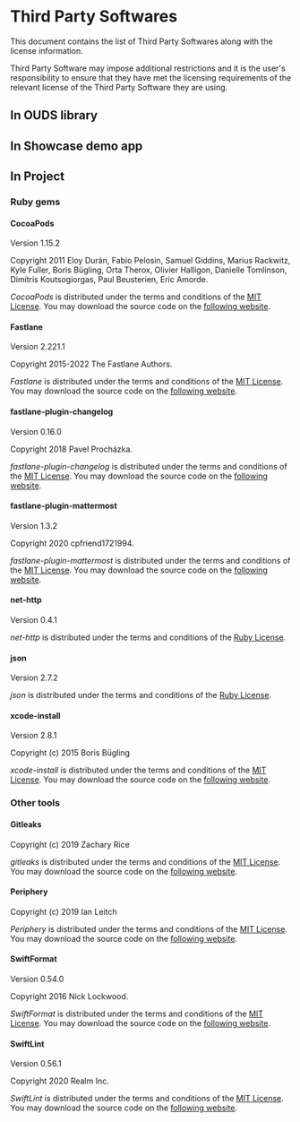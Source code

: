 # Third Party Softwares

This document contains the list of Third Party Softwares along with the license information.

Third Party Software may impose additional restrictions and it is the user's responsibility to ensure that they have met the licensing
requirements of the relevant license of the Third Party Software they are using.

## In OUDS library 

## In Showcase demo app

## In Project

### Ruby gems

#### CocoaPods

Version 1.15.2

Copyright 2011 Eloy Durán, Fabio Pelosin, Samuel Giddins, Marius Rackwitz, Kyle Fuller, Boris Bügling, Orta Therox, Olivier Halligon, Danielle Tomlinson, Dimitris Koutsogiorgas, Paul Beusterien, Eric Amorde.

*CocoaPods* is distributed under the terms and conditions of the [MIT License](http://opensource.org/licenses/MIT).
You may download the source code on the [following website](https://github.com/CocoaPods/CocoaPods).
                   
#### Fastlane

Version 2.221.1

Copyright 2015-2022 The Fastlane Authors.

*Fastlane* is distributed under the terms and conditions of the [MIT License](http://opensource.org/licenses/MIT).
You may download the source code on the [following website](https://github.com/fastlane/fastlane).

#### fastlane-plugin-changelog

Version 0.16.0

Copyright 2018 Pavel Procházka.

*fastlane-plugin-changelog* is distributed under the terms and conditions of the [MIT License](http://opensource.org/licenses/MIT).
You may download the source code on the [following website](https://github.com/pajapro/fastlane-plugin-changelog).

#### fastlane-plugin-mattermost

Version 1.3.2

Copyright 2020 cpfriend1721994.

*fastlane-plugin-mattermost* is distributed under the terms and conditions of the [MIT License](http://opensource.org/licenses/MIT).
You may download the source code on the [following website](https://github.com/cpfriend1721994/fastlane-plugin-mattermost).

#### net-http

Version 0.4.1

*net-http* is distributed under the terms and conditions of the [Ruby License](https://github.com/flori/json/blob/master/LICENSE).

#### json

Version 2.7.2

*json* is distributed under the terms and conditions of the [Ruby License](https://github.com/flori/json/blob/master/LICENSE).

#### xcode-install

Version 2.8.1

Copyright (c) 2015 Boris Bügling

*xcode-install* is distributed under the terms and conditions of the [MIT License](http://opensource.org/licenses/MIT).
You may download the source code on the [following website](https://github.com/xcpretty/xcode-install).

### Other tools

#### Gitleaks

Copyright (c) 2019 Zachary Rice

*gitleaks* is distributed under the terms and conditions of the [MIT License](http://opensource.org/licenses/MIT).
You may download the source code on the [following website](https://github.com/gitleaks/gitleaks).

#### Periphery

Copyright (c) 2019 Ian Leitch

*Periphery* is distributed under the terms and conditions of the [MIT License](http://opensource.org/licenses/MIT).
You may download the source code on the [following website](https://github.com/peripheryapp/periphery).

#### SwiftFormat

Version 0.54.0

Copyright 2016 Nick Lockwood.

*SwiftFormat* is distributed under the terms and conditions of the [MIT License](http://opensource.org/licenses/MIT).
You may download the source code on the [following website](https://github.com/nicklockwood/SwiftFormat).

#### SwiftLint

Version 0.56.1

Copyright 2020 Realm Inc.

*SwiftLint* is distributed under the terms and conditions of the [MIT License](http://opensource.org/licenses/MIT).
You may download the source code on the [following website](https://github.com/realm/SwiftLint).